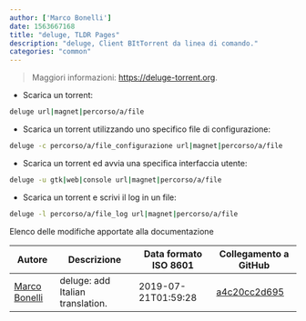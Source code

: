 ```yaml
---
author: ['Marco Bonelli']
date: 1563667168
title: "deluge, TLDR Pages"
description: "deluge, Client BItTorrent da linea di comando."
categories: "common"
---
```

> Maggiori informazioni: <https://deluge-torrent.org>.

- Scarica un torrent:

```bash
deluge url|magnet|percorso/a/file
```

- Scarica un torrent utilizzando uno specifico file di configurazione:

```bash
deluge -c percorso/a/file_configurazione url|magnet|percorso/a/file
```

- Scarica un torrent ed avvia una specifica interfaccia utente:

```bash
deluge -u gtk|web|console url|magnet|percorso/a/file
```

- Scarica un torrent e scrivi il log in un file:

```bash
deluge -l percorso/a/file_log url|magnet|percorso/a/file
```
Elenco delle modifiche apportate alla documentazione


Autore | Descrizione | Data formato ISO 8601 | Collegamento a GitHub
------|-----|-----|-----
[Marco Bonelli](mailto:marco@mebeim.net) | deluge: add Italian translation. | 2019-07-21T01:59:28 | [a4c20cc2d695](https://github.com/tldr-pages/tldr/commit/a4c20cc2d6958d1790ca4d05a7805f725768a0b9)

